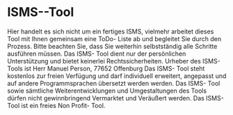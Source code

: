 # ISMS--Tool
Hier handelt es sich nicht um ein fertiges ISMS, vielmehr arbeitet dieses Tool mit Ihnen gemeinsam eine ToDo- Liste ab und begleitet Sie durch den Prozess. 
Bitte beachten Sie, dass Sie weiterhin selbstständig alle Schritte ausführen müssen.
Das ISMS- Tool dient nur der persönlichen Unterstützung und bietet keinerlei Rechtssicherheiten. 
Urheber des ISMS- Tools ist Herr Manuel Person, 77652 Offenburg 
Das ISMS- Tool steht kostenlos zur freien Verfügung und darf individuell erweitert, angepasst und auf andere Programmsprachen übersetzt werden werden.
Das ISMS- Tool sowie sämtliche Weiterentwicklungen und Umgestaltungen des Tools dürfen nicht gewinnbringend Vermarktet und Veräußert werden.
Das ISMS- Tool ist ein freies Non Profit- Tool.
